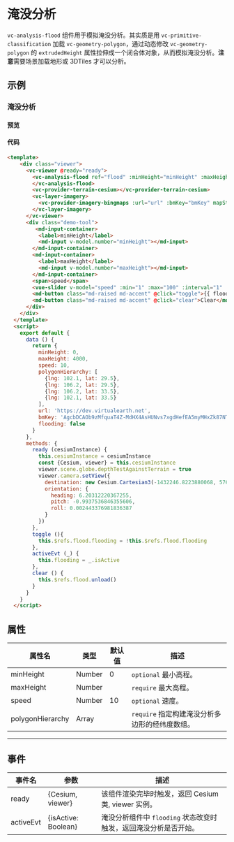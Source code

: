 # 淹没分析

`vc-analysis-flood` 组件用于模拟淹没分析。其实质是用 `vc-primitive-classification` 加载 `vc-geometry-polygon`，通过动态修改 `vc-geometry-polygon` 的 `extrudedHeight` 属性拉伸成一个闭合体对象，从而模拟淹没分析。**注意**需要场景加载地形或 3DTiles 才可以分析。

## 示例

### 淹没分析

#### 预览

<doc-preview>
  <template>
    <div class="viewer">
      <vc-viewer @ready="ready">
        <vc-analysis-flood ref="flood" :minHeight="minHeight" :maxHeight="maxHeight" :speed="speed" :polygonHierarchy="polygonHierarchy" @activeEvt="activeEvt">
        </vc-analysis-flood>
        <vc-provider-terrain-cesium></vc-provider-terrain-cesium>
        <vc-layer-imagery>
          <vc-provider-imagery-bingmaps :url="url" :bmKey="bmKey" mapStyle="Aerial"></vc-provider-imagery-bingmaps>
        </vc-layer-imagery>
      </vc-viewer>
      <div class="demo-tool">
         <md-input-container>
          <label>minHeight</label>
          <md-input v-model.number="minHeight"></md-input>
        </md-input-container>
        <md-input-container>
          <label>maxHeight</label>
          <md-input v-model.number="maxHeight"></md-input>
        </md-input-container>
        <span>speed</span>
        <vue-slider v-model="speed" :min="1" :max="100" :interval="1"  ></vue-slider>
        <md-button class="md-raised md-accent" @click="toggle">{{ flooding ? 'Stop' : 'Start' }}</md-button>
        <md-button class="md-raised md-accent" @click="clear">Clear</md-button>
      </div>
    </div>
  </template>
  <script>
    export default {
      data () {
        return {
          minHeight: 0,
          maxHeight: 4000,
          speed: 10,
          polygonHierarchy: [
            {lng: 102.1, lat: 29.5},
            {lng: 106.2, lat: 29.5},
            {lng: 106.2, lat: 33.5},
            {lng: 102.1, lat: 33.5}
          ],
          url: 'https://dev.virtualearth.net',
          bmKey: 'AgcbDCAOb9zMfquaT4Z-MdHX4AsHUNvs7xgdHefEA5myMHxZk87NTNgdLbG90IE-', // 可到(https://www.bingmapsportal.com/)申请Key。
          flooding: false
        }
      },
      methods: {
        ready (cesiumInstance) {
          this.cesiumInstance = cesiumInstance
          const {Cesium, viewer} = this.cesiumInstance
          viewer.scene.globe.depthTestAgainstTerrain = true
          viewer.camera.setView({
            destination: new Cesium.Cartesian3(-1432246.8223880068, 5761224.588247942, 3297281.1889481535),
            orientation: {
              heading: 6.20312220367255,
              pitch: -0.9937536846355606,
              roll: 0.002443376981836387
            }
          })
        },
        toggle (){
          this.$refs.flood.flooding = !this.$refs.flood.flooding
        },
        activeEvt (_) {
          this.flooding = _.isActive
        },
        clear () {
          this.$refs.flood.unload()
        }
      }
    }
  </script>
</doc-preview>

#### 代码

```html
<template>
    <div class="viewer">
      <vc-viewer @ready="ready">
        <vc-analysis-flood ref="flood" :minHeight="minHeight" :maxHeight="maxHeight" :speed="speed" :polygonHierarchy="polygonHierarchy" @activeEvt="activeEvt">
        </vc-analysis-flood>
        <vc-provider-terrain-cesium></vc-provider-terrain-cesium>
        <vc-layer-imagery>
          <vc-provider-imagery-bingmaps :url="url" :bmKey="bmKey" mapStyle="Aerial"></vc-provider-imagery-bingmaps>
        </vc-layer-imagery>
      </vc-viewer>
      <div class="demo-tool">
         <md-input-container>
          <label>minHeight</label>
          <md-input v-model.number="minHeight"></md-input>
        </md-input-container>
        <md-input-container>
          <label>maxHeight</label>
          <md-input v-model.number="maxHeight"></md-input>
        </md-input-container>
        <span>speed</span>
        <vue-slider v-model="speed" :min="1" :max="100" :interval="1"  ></vue-slider>
        <md-button class="md-raised md-accent" @click="toggle">{{ flooding ? 'Stop' : 'Start' }}</md-button>
        <md-button class="md-raised md-accent" @click="clear">Clear</md-button>
      </div>
    </div>
  </template>
  <script>
    export default {
      data () {
        return {
          minHeight: 0,
          maxHeight: 4000,
          speed: 10,
          polygonHierarchy: [
            {lng: 102.1, lat: 29.5},
            {lng: 106.2, lat: 29.5},
            {lng: 106.2, lat: 33.5},
            {lng: 102.1, lat: 33.5}
          ],
          url: 'https://dev.virtualearth.net',
          bmKey: 'AgcbDCAOb9zMfquaT4Z-MdHX4AsHUNvs7xgdHefEA5myMHxZk87NTNgdLbG90IE-', // 可到(https://www.bingmapsportal.com/)申请Key。
          flooding: false
        }
      },
      methods: {
        ready (cesiumInstance) {
          this.cesiumInstance = cesiumInstance
          const {Cesium, viewer} = this.cesiumInstance
          viewer.scene.globe.depthTestAgainstTerrain = true
          viewer.camera.setView({
            destination: new Cesium.Cartesian3(-1432246.8223880068, 5761224.588247942, 3297281.1889481535),
            orientation: {
              heading: 6.20312220367255,
              pitch: -0.9937536846355606,
              roll: 0.002443376981836387
            }
          })
        },
        toggle (){
          this.$refs.flood.flooding = !this.$refs.flood.flooding
        },
        activeEvt (_) {
          this.flooding = _.isActive
        },
        clear () {
          this.$refs.flood.unload()
        }
      }
    }
  </script>
```

## 属性

| 属性名           | 类型   | 默认值 | 描述                                           |
| ---------------- | ------ | ------ | ---------------------------------------------- |
| minHeight        | Number | 0      | `optional` 最小高程。                          |
| maxHeight        | Number |        | `require` 最大高程。                           |
| speed            | Number | 10     | `optional` 速度。                              |
| polygonHierarchy | Array  |        | `require` 指定构建淹没分析多边形的经纬度数组。 |

---

## 事件

| 事件名    | 参数                | 描述                                                           |
| --------- | ------------------- | -------------------------------------------------------------- |
| ready     | {Cesium, viewer}    | 该组件渲染完毕时触发，返回 Cesium 类, viewer 实例。            |
| activeEvt | {isActive: Boolean} | 淹没分析组件中 `flooding` 状态改变时触发，返回淹没分析是否开始。 |
